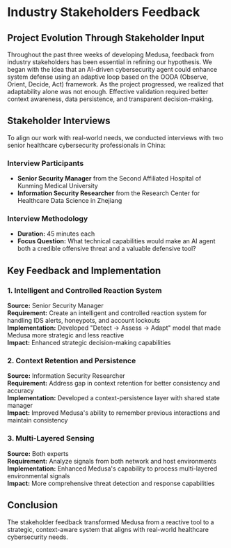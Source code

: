 # Industry Stakeholders Feedback

## Project Evolution Through Stakeholder Input

Throughout the past three weeks of developing Medusa, feedback from industry stakeholders has been essential in refining our hypothesis. We began with the idea that an AI-driven cybersecurity agent could enhance system defense using an adaptive loop based on the OODA (Observe, Orient, Decide, Act) framework. As the project progressed, we realized that adaptability alone was not enough. Effective validation required better context awareness, data persistence, and transparent decision-making.

## Stakeholder Interviews

To align our work with real-world needs, we conducted interviews with two senior healthcare cybersecurity professionals in China:

### Interview Participants
- **Senior Security Manager** from the Second Affiliated Hospital of Kunming Medical University
- **Information Security Researcher** from the Research Center for Healthcare Data Science in Zhejiang

### Interview Methodology
- **Duration:** 45 minutes each
- **Focus Question:** What technical capabilities would make an AI agent both a credible offensive threat and a valuable defensive tool?

## Key Feedback and Implementation

### 1. Intelligent and Controlled Reaction System
**Source:** Senior Security Manager  
**Requirement:** Create an intelligent and controlled reaction system for handling IDS alerts, honeypots, and account lockouts  
**Implementation:** Developed "Detect → Assess → Adapt" model that made Medusa more strategic and less reactive  
**Impact:** Enhanced strategic decision-making capabilities

### 2. Context Retention and Persistence
**Source:** Information Security Researcher  
**Requirement:** Address gap in context retention for better consistency and accuracy  
**Implementation:** Developed a context-persistence layer with shared state manager  
**Impact:** Improved Medusa's ability to remember previous interactions and maintain consistency

### 3. Multi-Layered Sensing
**Source:** Both experts  
**Requirement:** Analyze signals from both network and host environments  
**Implementation:** Enhanced Medusa's capability to process multi-layered environmental signals  
**Impact:** More comprehensive threat detection and response capabilities

## Conclusion

The stakeholder feedback transformed Medusa from a reactive tool to a strategic, context-aware system that aligns with real-world healthcare cybersecurity needs.
